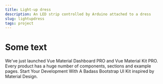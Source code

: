 ```yaml
---
title: Light-up dress
description: An LED strip controlled by Arduino attached to a dress
slug: lightupdress
tags: project
---
```



# Some text

We've just launched Vue Material Dashboard PRO and Vue Material Kit PRO. Every product has a huge number of components, sections and example pages. Start Your Development With A Badass Bootstrap UI Kit inspired by Material Design. 
